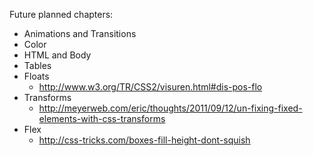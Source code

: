 Future planned chapters:

- Animations and Transitions
- Color
- HTML and Body
- Tables
- Floats
    - http://www.w3.org/TR/CSS2/visuren.html#dis-pos-flo
- Transforms
    - http://meyerweb.com/eric/thoughts/2011/09/12/un-fixing-fixed-elements-with-css-transforms
- Flex
    - http://css-tricks.com/boxes-fill-height-dont-squish